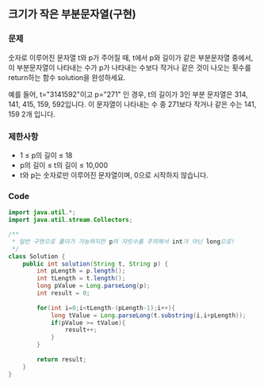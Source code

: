 ## 크기가 작은 부분문자열(구현)

### 문제

숫자로 이루어진 문자열 t와 p가 주어질 때, t에서 p와 길이가 같은 부분문자열 중에서, 이 부분문자열이 나타내는 수가 p가 나타내는 수보다 작거나 같은 것이 나오는 횟수를 return하는 함수 solution을 완성하세요.

예를 들어, t="3141592"이고 p="271" 인 경우, t의 길이가 3인 부분 문자열은 314, 141, 415, 159, 592입니다. 이 문자열이 나타내는 수 중 271보다 작거나 같은 수는 141, 159 2개 입니다.

### 제한사항

- 1 ≤ p의 길이 ≤ 18
- p의 길이 ≤ t의 길이 ≤ 10,000
- t와 p는 숫자로만 이루어진 문자열이며, 0으로 시작하지 않습니다.

### Code

```java
import java.util.*;
import java.util.stream.Collectors;

/**
 * 일반 구현으로 풀이가 가능하지만 p의 자릿수를 주의해서 int가 아닌 long으로!
 */
class Solution {
    public int solution(String t, String p) {
        int pLength = p.length();
        int tLength = t.length();
        long pValue = Long.parseLong(p);
        int result = 0;
        
        for(int i=0;i<tLength-(pLength-1);i++){
            long tValue = Long.parseLong(t.substring(i,i+pLength));
            if(pValue >= tValue){
                result++;
            }
        }
        
        return result;
    }
}
```

